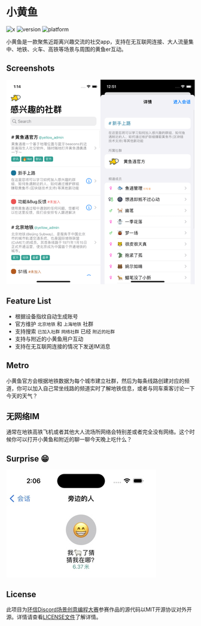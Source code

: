 # 小黄鱼

![x](https://img.shields.io/badge/EasemobCircle--2022--Innovation--Challenge-小黄鱼-orange) ![version](https://img.shields.io/badge/version-1.0.0-yellowgreen) ![platform](https://img.shields.io/badge/platform-iOS-yellowgreen)

小黄鱼是一款聚焦近距离兴趣交流的社交app，支持在无互联网连接、大人流量集中、地铁、火车、高铁等场景与周围的黄鱼er互动。

## Screenshots

![home](./imgs/demo.png)

## Feature List

- 根据设备指纹自动生成账号
- 官方维护 `北京地铁` 和 `上海地铁` 社群
- 支持搜索 `已加入社群` `网络社群` 已经 `附近的社群`
- 支持与附近的小黄鱼用户互动
- 支持在无互联网连接的情况下发送IM消息

## Metro

小黄鱼官方会根据地铁数据为每个城市建立社群，然后为每条线路创建对应的频道，你可以加入自己常坐线路的频道实时了解地铁信息，或者与同车乘客讨论一下今天的天气？

## 无网络IM

通常在地铁高铁飞机或者其他大人流场所网络会特别差或者完全没有网络。这个时候你可以打开小黄鱼和附近的聊一聊今天晚上吃什么？

## Surprise 😁

![surprise](./images/../imgs/surprise.jpg)

## License

此项目为[环信Discord场景创意编程大赛](https://www.easemob.com/event/discord)参赛作品的源代码以MIT开源协议对外开源。详情请查看[LICENSE文件](./LICENSCE)了解详情。
